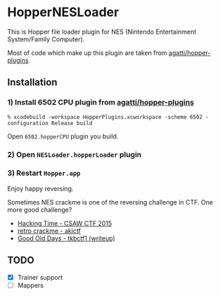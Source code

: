 # HopperNESLoader

This is Hopper file loader plugin for NES (Nintendo Entertainment System/Family Computer).

Most of code which make up this plugin are taken from [agatti/hopper-plugins](https://github.com/agatti/hopper-plugins).

## Installation

### 1) Install 6502 CPU plugin from [agatti/hopper-plugins](https://github.com/agatti/hopper-plugins)

```
% xcodebuild -workspace HopperPlugins.xcworkspace -scheme 6502 -configuration Release build
```

Open `6502.hopperCPU` plugin you build.

### 2) Open `NESLoader.hopperLoader` plugin

### 3) Restart `Hopper.app`

Enjoy happy reversing.

Sometimes NES crackme is one of the reversing challenge in CTF. One more good challenge?

- [Hacking Time - CSAW CTF 2015](https://github.com/ctfs/write-ups-2015/tree/master/csaw-ctf-2015/reverse/hacking-time-200)
- [retro crackme - akictf](http://ctf.katsudon.org/)
- [Good Old Days - tkbctf1 (writeup)](http://akiym.hateblo.jp/entry/2013/05/06/013509)

## TODO

- [x] Trainer support
- [ ] Mappers
